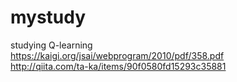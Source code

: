 # mystudy
studying Q-learning  
https://kaigi.org/jsai/webprogram/2010/pdf/358.pdf  
http://qiita.com/ta-ka/items/90f0580fd15293c35881
